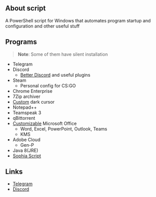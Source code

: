 ## About script

A PowerShell script for Windows that automates program startup and configuration and other useful stuff

## Programs

> **Note**: Some of them have silent installation

* Telegram
* Discord
  * [Better Discord](https://betterdiscord.app/) and useful plugins
* Steam
  * Personal config for CS:GO
* Chrome Enterprise
* 7Zip archiver
* [Custom](https://www.deviantart.com/jepricreations/art/Windows-11-Cursors-Concept-v2-886489356) dark cursor
* Notepad++
* Teamspeak 3
* qBittorrent
* [Customizable](https://github.com/farag2/Office) Microsoft Office
  * Word, Excel, PowerPoint, Outlook, Teams
  * KMS
* Adobe Cloud
  * Gen-P
* Java 8(JRE)
* [Sophia Script](https://github.com/farag2/Sophia-Script-for-Windows)

## Links

* [Telegram](https://t.me/lowlif3)
* [Discord](https://discord.com/users/330825971835863042)
